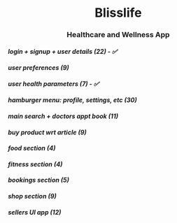 <h1 align="center">
Blisslife
</h1>

<h3 align="center">
Healthcare and Wellness App
</h3>

#### _login + signup + user details (22) - ✅_
#### _user preferences (9)_
#### _user health parameters (7) - ✅_
#### _hamburger menu: profile, settings, etc (30)_
#### _main search + doctors appt book (11)_
#### _buy product wrt article (9)_
#### _food section (4)_
#### _fitness section (4)_
#### _bookings section (5)_
#### _shop section (9)_
#### _sellers UI app (12)_
